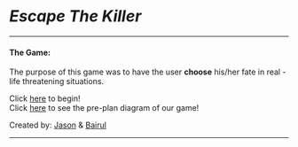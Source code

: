 # _Escape **The** Killer_  

---

#### The Game:  
The purpose of this game was to have the user **choose** his/her fate in real - life threatening situations.  

Click [here](sense-danger2.md) to begin!  
Click [here](https://docs.google.com/drawings/d/1V_7OWTvGSwrs2DnaCNnAUeoA1egFBilPaOXGv72S_dU/edit?usp=sharing) to see the pre-plan diagram of our game!  

Created by: [Jason](https://github.com/jasonsimon1) & [Bairul](https://github.com/bairul6154) 

---

